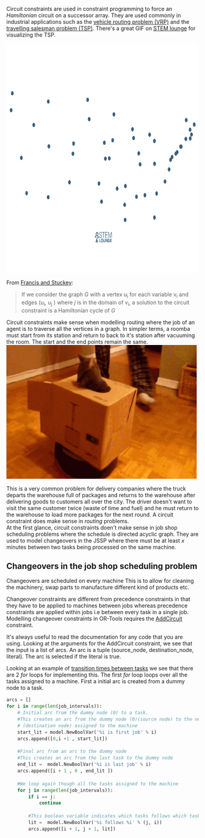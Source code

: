 Circuit constraints are used in constraint programming to force an *Hamiltonian* circuit on a successor array. They are used commonly in industrial applications such as the [vehicle routing problem (VRP)](https://en.wikipedia.org/wiki/Vehicle_routing_problem) and
the [travelling salesman problem (TSP)](https://en.wikipedia.org/wiki/Travelling_salesman_problem). There's a great GIF on [STEM lounge](https://stemlounge.com/animated-algorithms-for-the-traveling-salesman-problem/) for visualizing the TSP.

<img src="/assets/tsp_nearest_neighbor.gif" width="1000" height="600" />
<br>

From [Francis and Stuckey](https://people.eng.unimelb.edu.au/pstuckey/circuit/):<br>
>If we consider the graph *G* with a vertex u<sub>i</sub> for each variable v<sub>i</sub> and edges (u<sub>i</sub>, u<sub>j</sub> ) where *j* is in the domain of v<sub>i</sub>, a solution to the circuit constraint is a Hamiltonian cycle of *G* <br>

Circuit constraints make sense when modelling routing where the job of an agent is to traverse all the vertices in a graph. In simpler terms, a roomba must start from its station and return to back to it's station after vacuuming the room.
The start and the end points remain the same. <br>
<img src="/assets/cat_roomba_vrp.gif" width="500" height="350" />
<br>

This is a very common problem for delivery companies where the truck departs the warehouse full of packages and returns to the warehouse after delivering goods to customers all over the city. The driver doesn't want to visit the same customer twice (waste of time and fuel) and he must return to the warehouse to load more packages for the next round.
A circuit constraint does make sense in *routing* problems. <br>
At the first glance, circuit constraints doen't make sense in job shop scheduling problems where the schedule is directed acyclic graph. 
They are used to model changeovers in the JSSP where there must be at least *x* minutes between two tasks being processed on the same machine. <br>

## Changeovers in the job shop scheduling problem

Changeovers are scheduled on every machine  This is to allow for cleaning the machinery, swap parts to manufacture different kind of products etc.<br>

Changeover constraints are different from precedence constraints in that they have to be applied to machines between jobs whereas precedence constraints are applied within jobs i.e between every task in a single job. 
Modelling changeover constraints in OR-Tools requires the [AddCircuit](https://developers.google.com/optimization/reference/python/sat/python/cp_model#addcircuit) constraint.

It's always useful to read the documentation for any code that you are using. Looking at the arguments for the AddCircuit constraint, we see that the input is a list of arcs. An arc is a tuple (source_node, destination_node, literal). The arc is selected if the literal is true.  <br>

Looking at an example of [transition times between tasks](https://github.com/google/or-tools/blob/stable/examples/python/jobshop_ft06_distance_sat.py) we see that there are 2 *for* loops for implementing this. The first *for* loop loops over all the tasks assigned to a machine. First a initial arc is created from a dummy node to a task.  

```python
arcs = []
for i in range(len(job_intervals)):
    # Initial arc from the dummy node (0) to a task.
    #This creates an arc from the dummy node (0)(source node) to the next task 
    # (destination node) assigned to the machine  
    start_lit = model.NewBoolVar('%i is first job' % i)
    arcs.append([0,i +1 , start_lit])

    #Final arc from an arc to the dummy node
    #This creates an arc from the last task to the dummy node
    end_lit =  model.NewBoolVar('%i is last job' % i)
    arcs.append([i + 1 , 0 , end_lit ])

    #We loop again though all the tasks assigned to the machine
    for j in range(len(job_intervals)):
        if i == j:
            continue

        #This boolean variable indicates which tasks follows which task
        lit =  model.NewBoolVar('%i follows %i' % (j, i))
        arcs.append([i + 1, j + 1, lit])


    
```